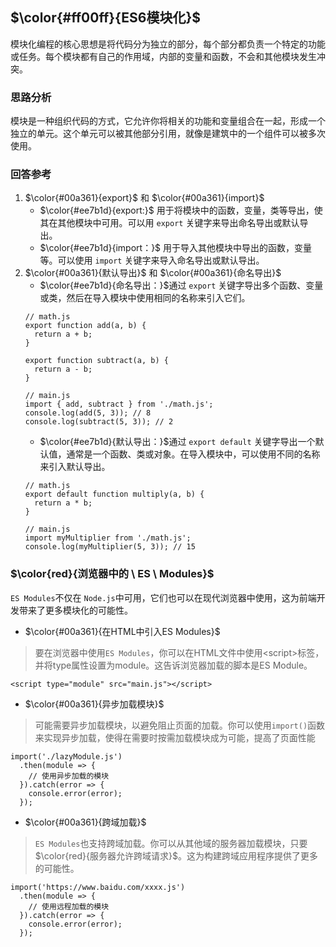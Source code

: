 <!--
 * @Author: fulangren 1746575462@qq.com
 * @Date: 2023-12-01 16:52:30
 * @LastEditors: fulangren 1746575462@qq.com
 * @LastEditTime: 2023-12-01 17:36:29
 * @FilePath: \question-Interview\ECMAScript\007-modules\README.md
 * @Description: 这是默认设置,请设置`customMade`, 打开koroFileHeader查看配置 进行设置: https://github.com/OBKoro1/koro1FileHeader/wiki/%E9%85%8D%E7%BD%AE
-->
## $\color{#ff00ff}{ES6模块化}$
模块化编程的核心思想是将代码分为独立的部分，每个部分都负责一个特定的功能或任务。每个模块都有自己的作用域，内部的变量和函数，不会和其他模块发生冲突。

### 思路分析
模块是一种组织代码的方式，它允许你将相关的功能和变量组合在一起，形成一个独立的单元。这个单元可以被其他部分引用，就像是建筑中的一个组件可以被多次使用。

### 回答参考
1. $\color{#00a361}{export}$ 和 $\color{#00a361}{import}$
    * $\color{#ee7b1d}{export:}$ 用于将模块中的函数，变量，类等导出，使其在其他模块中可用。可以用 ```export``` 关键字来导出命名导出或默认导出。
    * $\color{#ee7b1d}{import：}$ 用于导入其他模块中导出的函数，变量等。可以使用 ```import``` 关键字来导入命名导出或默认导出。
2. $\color{#00a361}{默认导出}$ 和 $\color{#00a361}{命名导出}$
    * $\color{#ee7b1d}{命名导出：}$通过 ```export``` 关键字导出多个函数、变量或类，然后在导入模块中使用相同的名称来引入它们。
    ```
    // math.js
    export function add(a, b) {
      return a + b;
    }

    export function subtract(a, b) {
      return a - b;
    }

    // main.js
    import { add, subtract } from './math.js';
    console.log(add(5, 3)); // 8
    console.log(subtract(5, 3)); // 2
    ```
    * $\color{#ee7b1d}{默认导出：}$通过 ```export default``` 关键字导出一个默认值，通常是一个函数、类或对象。在导入模块中，可以使用不同的名称来引入默认导出。
    ```
    // math.js
    export default function multiply(a, b) {
      return a * b;
    }

    // main.js
    import myMultiplier from './math.js';
    console.log(myMultiplier(5, 3)); // 15
    ```


### $\color{red}{浏览器中的 \ ES \ Modules}$
```ES Modules```不仅在 ```Node.js```中可用，它们也可以在现代浏览器中使用，这为前端开发带来了更多模块化的可能性。
* $\color{#00a361}{在HTML中引入ES Modules}$
>要在浏览器中使用```ES Modules```，你可以在HTML文件中使用\<script>标签，并将type属性设置为module。这告诉浏览器加载的脚本是ES Module。
```
<script type="module" src="main.js"></script>
```
* $\color{#00a361}{异步加载模块}$
>可能需要异步加载模块，以避免阻止页面的加载。你可以使用```import()```函数来实现异步加载，使得在需要时按需加载模块成为可能，提高了页面性能
```
import('./lazyModule.js')
  .then(module => {
    // 使用异步加载的模块
  }).catch(error => {
    console.error(error);
  });
```
* $\color{#00a361}{跨域加载}$
>```ES Modules```也支持跨域加载。你可以从其他域的服务器加载模块，只要 $\color{red}{服务器允许跨域请求}$。这为构建跨域应用程序提供了更多的可能性。
```
import('https://www.baidu.com/xxxx.js')
  .then(module => {
    // 使用远程加载的模块
  }).catch(error => {
    console.error(error);
  });
```